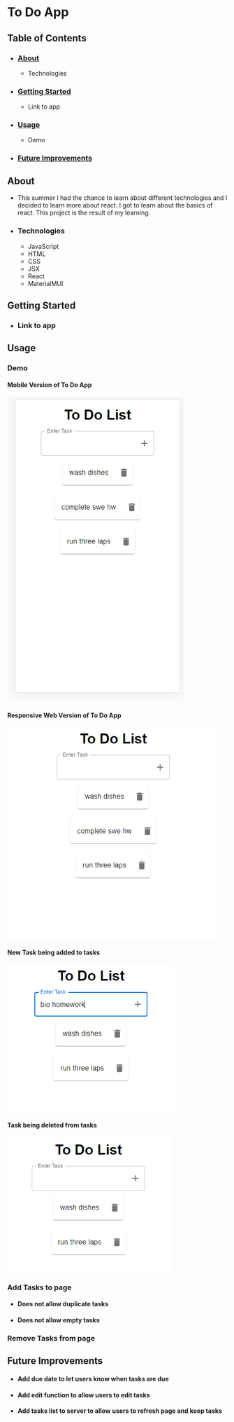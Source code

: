 # To Do App

## Table of Contents  
  * ### [About](#About)
    * Technologies
  * ### [Getting Started](#GettingStarted) 
    * Link to app  
  * ### [Usage](#Usage)
    * Demo
  * ### [Future Improvements](#FutureImprovements)


## <a name="About">About</a>
  * This summer I had the chance to learn about different technologies and I decided to learn more about react. I got to learn about the basics of react. This project is the result of my learning.
 
  * ### Technologies
    * JavaScript 
    * HTML
    * CSS
    * JSX
    * React
    * MaterialMUI
    
## <a name="GettingStarted">Getting Started</a>
 * ### Link to app

## <a name="Usage">Usage</a>
 ### Demo
  #### Mobile Version of To Do App
  ![](/images/MobileToDo.png)
    
  #### Responsive Web Version of To Do App
  ![](/images/WebToDo.png)
    
  #### New Task being added to tasks
  ![](/images/NewTask.png)
    
  #### Task being deleted from tasks   
  ![](/images/DeletedItem.png)

  ### Add Tasks to page
   * #### Does not allow duplicate tasks
   * #### Does not allow empty tasks
    
  ### Remove Tasks from page
 
  
## <a name="FutureImprovements">Future Improvements</a>
 * #### Add due date to let users know when tasks are due
 * #### Add edit function to allow users to edit tasks
 * #### Add tasks list to server to allow users to refresh page and keep tasks







